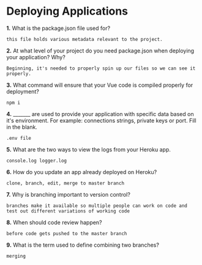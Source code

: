 # Deploying Applications

**1.** What is the package.json file used for?
<!-- enter you answer in the space below -->
```
this file holds various metadata relevant to the project.
``` 
**2.** At what level of your project do you need package.json when deploying your application? Why?
<!-- enter you answer in the space below -->
```
Beginning, it's needed to properly spin up our files so we can see it properly.
```
**3.** What command will ensure that your Vue code is compiled properly for deployment?
<!-- enter you answer in the space below -->
```
npm i
```
**4.** _______ are used to provide your application with specific data based on it's environment. For example: connections strings, private keys or port. Fill in the blank.
<!-- enter you answer in the space below -->
```
.env file
```
**5.** What are the two ways to view the logs from your Heroku app.
<!-- enter you answer in the space below -->
```
console.log logger.log
```
**6.** How do you update an app already deployed on Heroku?
<!-- enter you answer in the space below -->
```
clone, branch, edit, merge to master branch
```
**7.** Why is branching important to version control?
<!-- enter you answer in the space below -->
```
branches make it available so multiple people can work on code and test out different variations of working code
```
**8.** When should code review happen?
<!-- enter you answer in the space below -->
```
before code gets pushed to the master branch
```
**9.** What is the term used to define combining two branches?
<!-- enter you answer in the space below -->
```
merging 
```